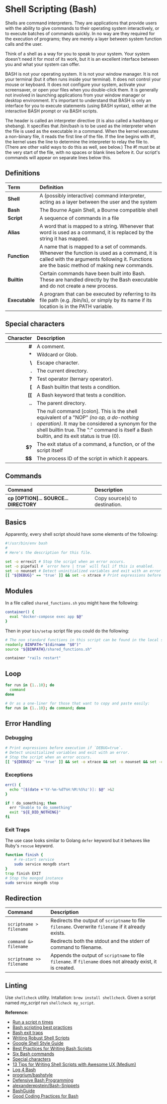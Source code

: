 # Shell Scripting (Bash)

Shells are command interpreters. They are applications that provide users with the ability to give commands to their operating system interactively, or to execute batches of commands quickly. In no way are they required for the execution of programs; they are merely a layer between system function calls and the user.

Think of a shell as a way for you to speak to your system. Your system doesn't need it for most of its work, but it is an excellent interface between you and what your system can offer.

BASH is not your operating system. It is not your window manager. It is not your terminal (but it often runs inside your terminal). It does not control your mouse or keyboard. It does not configure your system, activate your screensaver, or open your files when you double-click them. It is generally not involved in launching applications from your window manager or desktop environment. It's important to understand that BASH is only an interface for you to execute statements (using BASH syntax), either at the interactive BASH prompt or via BASH scripts.

The header is called an interpreter directive (it is also called a hashbang or shebang). It specifies that /bin/bash is to be used as the interpreter when the file is used as the executable in a command. When the kernel executes a non-binary file, it reads the first line of the file. If the line begins with #!, the kernel uses the line to determine the interpreter to relay the file to. (There are other valid ways to do this as well, see below.) The #! must be at the very start of the file, with no spaces or blank lines before it. Our script's commands will appear on separate lines below this.

## Definitions

| Term | Definition |
|:-----|:-----------|
| **Shell** | A (possibly interactive) command interpreter, acting as a layer between the user and the system  |
| **Bash** | The Bourne Again Shell, a Bourne compatible shell |
| **Script** | A sequence of commands in a file |
| **Alias** | A word that is mapped to a string. Whenever that word is used as a command, it is replaced by the string it has mapped.
| **Function** | A name that is mapped to a set of commands. Whenever the function is used as a command, it is called with the arguments following it. Functions are the basic method of making new commands.
| **Builtin** | Certain commands have been built into Bash. These are handled directly by the Bash executable and do not create a new process.
| **Executable** | A program that can be executed by referring to its file path (e.g. /bin/ls), or simply by its name if its location is in the PATH variable. |

## Special characters

| Character | Description |
|--------:|:------------|
| **#**  | A comment. |
| **\*** | Wildcard or Glob. |
| **\\** | Escape character. |
| **.**  | The current directory. |
| **?**  | Test operator (ternary operator). |
| **[**  | A Bash builtin that tests a condition. |
| **[[**  | A Bash keyword that tests a condition. |
| **..** | The parent directory. |
| **:**  | The null command [colon]. This is the shell equivalent of a "NOP" *(no op, a do-nothing operation)*. It may be considered a synonym for the shell builtin true. The ":" command is itself a Bash builtin, and its exit status is true (0). |
| **$?** | The exit status of a command, a function, or of the script itself |
| **$$** | The process ID of the script in which it appears. |

## Commands

| Command | Description |
|:--------|:------------|
| **cp [OPTION]... SOURCE... DIRECTORY** | Copy source(s) to destination. |

## Basics

Apparently, every shell script should have some elements of the following:

```bash
#!/usr/bin/env bash
#
# Here's the description for this file.

set -o errexit # Stop the script when an error occurs.
set -o pipefail # `error here | true` will fail if this is enabled.
set -o nounset # Detect uninitialized variables and exit with an error.
[[ "${DEBUG}" == 'true' ]] && set -o xtrace # Print expressions before execution if `DEBUG=true`.
```

## Modules

In a file called `shared_functions.sh` you might have the following:

```bash
container() {
  eval "docker-compose exec app $@"
}
```

Then in your `bin/setup` script file you could do the following:

```bash
# The non standard functions in this script can be found in the local source file below.
readonly BINPATH="$(dirname "$0")"
source "${BINPATH}/shared_functions.sh"

container "rails restart"
```

## Loop

```bash
for run in {1..10}; do
  command
done
```

```bash
# Or as a one-liner for those that want to copy and paste easily:
for run in {1..10}; do command; done
```

## Error Handling

### Debugging

```bash
# Print expressions before execution if `DEBUG=true`.
# Detect uninitialized variables and exit with an error.
# Stop the script when an error occurs.
[[ "${DEBUG}" == 'true' ]] && set -o xtrace && set -o nounset && set -o errexit 
```

### Exceptions

```bash
err() {
  echo "[$(date +'%Y-%m-%dT%H:%M:%S%z')]: $@" >&2
}

if ! do_something; then
  err "Unable to do_something"
  exit "${E_DID_NOTHING}"
fi
```

### Exit Traps

The use case looks similar to Golang `defer` keyword but it behaves like Ruby's `rescue` keyword.

```bash
function finish {
    # re-start service
    sudo service mongdb start
}
trap finish EXIT
# Stop the mongod instance
sudo service mongdb stop
```

## Redirection

| Command | Description 
|:--------|:------------
| `scriptname > filename`  | Redirects the output of `scriptname` to file `filename`. Overwrite `filename` if it already exists.
| `command &> filename`    | Redirects both the stdout and the stderr of command to filename.
| `scriptname >> filename` | Appends the output of `scriptname` to file `filename`. If `filename` does not already exist, it is created.

## Linting

Use `shellcheck` utility. Intallation: `brew install shellcheck`. Given a script named *my_script* run 
`shellcheck my_script`.

**Reference:** 

- [Run a script n times](https://bit.ly/2HU6dgd)
- [Bash scripting best practices](https://bit.ly/2DcGHNI)
- [Bash exit traps](http://redsymbol.net/articles/bash-exit-traps/)
- [Writing Robust Shell Scripts](https://bit.ly/2Shpkpk)
- [Google Shell Style Guide](https://google.github.io/styleguide/shell.xml)
- [Best Practices for Writing Bash Scripts](https://bit.ly/2RMNsel)
- [Six Bash commands](https://astrobiomike.github.io/bash/six_commands)
- [Special characters](https://www.tldp.org/LDP/abs/html/special-chars.html)
- [13 Tips for Writing Shell Scripts with Awesome UX (Medium)](https://bit.ly/2GrjZW2)
- [Log 4 Bash](https://github.com/fredpalmer/log4bash/blob/master/log4bash.sh)
- [progrium/bashstyle](https://github.com/progrium/bashstyle)
- [Defensive Bash Programming](https://jonlabelle.com/snippets/view/markdown/defensive-bash-programming)
- [alexanderepstein/Bash-Snippets](https://github.com/alexanderepstein/Bash-Snippets)
- [BashGuide](https://mywiki.wooledge.org/BashGuide)
- [Good Coding Practices for Bash](https://bit.ly/2DKOUc9)